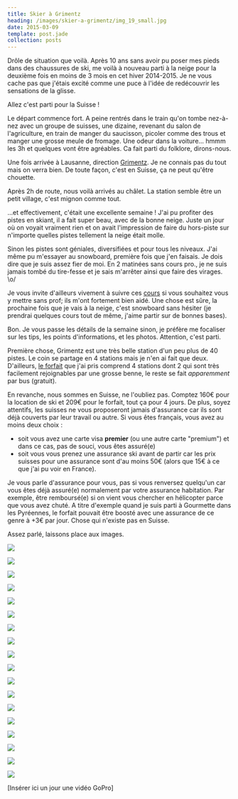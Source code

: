 ```yaml
---
title: Skier à Grimentz
heading: /images/skier-a-grimentz/img_19_small.jpg
date: 2015-03-09
template: post.jade
collection: posts
---
```


Drôle de situation que voilà. Après 10 ans sans avoir pu poser mes pieds dans des chaussures de ski, me voilà à nouveau parti à la neige pour la deuxième fois en moins de 3 mois en cet hiver 2014-2015. Je ne vous cache pas que j'étais excité comme une puce à l'idée de redécouvrir les sensations de la glisse.

Allez c'est parti pour la Suisse !

Le départ commence fort. A peine rentrés dans le train qu'on tombe nez-à-nez avec un groupe de suisses, une dizaine, revenant du salon de l'agriculture, en train de manger du saucisson, picoler comme des trous et manger une grosse meule de fromage. Une odeur dans la voiture... hmmm les 3h et quelques vont être agréables. Ca fait parti du folklore, dirons-nous.

Une fois arrivée à Lausanne, direction [Grimentz](http://www.valdanniviers.ch/tourism/grimentz--saint-jean.html). Je ne connais pas du tout mais on verra bien. De toute façon, c'est en Suisse, ça ne peut qu'être chouette.

Après 2h de route, nous voilà arrivés au châlet. La station semble être un petit village, c'est mignon comme tout.

…et effectivement, c'était une excellente semaine ! J'ai pu profiter des pistes en skiant, il a fait super beau, avec de la bonne neige. Juste un jour où on voyait vraiment rien et on avait l'impression de faire du hors-piste sur n'importe quelles pistes tellement la neige était molle.

Sinon les pistes sont géniales, diversifiées et pour tous les niveaux. J'ai même pu m'essayer au snowboard, première fois que j'en faisais. Je dois dire que je suis assez fier de moi. En 2 matinées sans cours pro., je ne suis jamais tombé du tire-fesse et je sais m'arrêter ainsi que faire des virages. \o/

Je vous invite d'ailleurs vivement à suivre ces [cours](http://www.abc-apprendre.com/sports/snowboard.php) si vous souhaitez vous y mettre sans prof; ils m'ont fortement bien aidé. Une chose est sûre, la prochaine fois que je vais à la neige, c'est snowboard sans hésiter (je prendrai quelques cours tout de même, j'aime partir sur de bonnes bases).

Bon. Je vous passe les détails de la semaine sinon, je préfère me focaliser sur les tips, les points d'informations, et les photos. Attention, c'est parti.

Première chose, Grimentz est une très belle station d'un peu plus de 40 pistes. Le coin se partage en 4 stations mais je n'en ai fait que deux. D'ailleurs, [le forfait](http://www.rma.ch/) que j'ai pris comprend 4 stations dont 2 qui sont très facilement rejoignables par une grosse benne, le reste se fait _apparemment_ par bus (gratuit).

En revanche, nous sommes en Suisse, ne l'oubliez pas. Comptez 160€ pour la location de ski et 209€ pour le forfait, tout ça pour 4 jours. De plus, soyez attentifs, les suisses ne vous proposeront jamais d'assurance car ils sont déjà couverts par leur travail ou autre. Si vous êtes français, vous avez au moins deux choix :

- soit vous avez une carte visa **premier** (ou une autre carte "premium") et dans ce cas, pas de souci, vous êtes assuré(e)
- soit vous vous prenez une assurance ski avant de partir car les prix suisses pour une assurance sont d'au moins 50€ (alors que 15€ à ce que j'ai pu voir en France).

Je vous parle d'assurance pour vous, pas si vous renversez quelqu'un car vous êtes déjà assuré(e) normalement par votre assurance habitation. Par exemple, être remboursé(e) si on vient vous chercher en hélicopter parce que vous avez chuté. A titre d'exemple quand je suis parti à Gourmette dans les Pyréennes, le forfait pouvait être boosté avec une assurance de ce genre à +3€ par jour. Chose qui n'existe pas en Suisse.

Assez parlé, laissons place aux images.

[![](/images/skier-a-grimentz/img_10_small.jpg)](/images/skier-a-grimentz/img_10.jpg)

[![](/images/skier-a-grimentz/img_01_small.jpg)](/images/skier-a-grimentz/img_01.jpg)

[![](/images/skier-a-grimentz/img_03_small.jpg)](/images/skier-a-grimentz/img_03.jpg)

[![](/images/skier-a-grimentz/img_04_small.jpg)](/images/skier-a-grimentz/img_04.jpg)

[![](/images/skier-a-grimentz/img_05_small.jpg)](/images/skier-a-grimentz/img_05.jpg)

[![](/images/skier-a-grimentz/img_06_small.jpg)](/images/skier-a-grimentz/img_06.jpg)

[![](/images/skier-a-grimentz/img_07_small.jpg)](/images/skier-a-grimentz/img_07.jpg)

[![](/images/skier-a-grimentz/img_02_small.jpg)](/images/skier-a-grimentz/img_02.jpg)

[![](/images/skier-a-grimentz/img_08_small.jpg)](/images/skier-a-grimentz/img_08.jpg)

[![](/images/skier-a-grimentz/img_09_small.jpg)](/images/skier-a-grimentz/img_09.jpg)

[![](/images/skier-a-grimentz/img_11_small.jpg)](/images/skier-a-grimentz/img_11.jpg)

[![](/images/skier-a-grimentz/img_16_small.jpg)](/images/skier-a-grimentz/img_16.jpg)

[![](/images/skier-a-grimentz/img_12_small.jpg)](/images/skier-a-grimentz/img_12.jpg)

[![](/images/skier-a-grimentz/img_13_small.jpg)](/images/skier-a-grimentz/img_13.jpg)

[![](/images/skier-a-grimentz/img_14_small.jpg)](/images/skier-a-grimentz/img_14.jpg)

[![](/images/skier-a-grimentz/img_15_small.jpg)](/images/skier-a-grimentz/img_15.jpg)

[![](/images/skier-a-grimentz/img_17_small.jpg)](/images/skier-a-grimentz/img_17.jpg)

[![](/images/skier-a-grimentz/img_18_small.jpg)](/images/skier-a-grimentz/img_18.jpg)

[Insérer ici un jour une vidéo GoPro]

